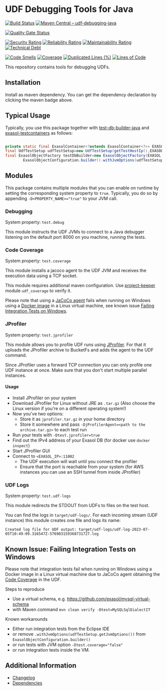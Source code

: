 # UDF Debugging Tools for Java

[![Build Status](https://github.com/exasol/udf-debugging-java/actions/workflows/ci-build.yml/badge.svg)](https://github.com/exasol/udf-debugging-java/actions/workflows/ci-build.yml)
[![Maven Central &ndash; udf-debugging-java](https://img.shields.io/maven-central/v/com.exasol/udf-debugging-java)](https://search.maven.org/artifact/com.exasol/udf-debugging-java)

[![Quality Gate Status](https://sonarcloud.io/api/project_badges/measure?project=com.exasol%3Audf-debugging-java&metric=alert_status)](https://sonarcloud.io/dashboard?id=com.exasol%3Audf-debugging-java)

[![Security Rating](https://sonarcloud.io/api/project_badges/measure?project=com.exasol%3Audf-debugging-java&metric=security_rating)](https://sonarcloud.io/dashboard?id=com.exasol%3Audf-debugging-java)
[![Reliability Rating](https://sonarcloud.io/api/project_badges/measure?project=com.exasol%3Audf-debugging-java&metric=reliability_rating)](https://sonarcloud.io/dashboard?id=com.exasol%3Audf-debugging-java)
[![Maintainability Rating](https://sonarcloud.io/api/project_badges/measure?project=com.exasol%3Audf-debugging-java&metric=sqale_rating)](https://sonarcloud.io/dashboard?id=com.exasol%3Audf-debugging-java)
[![Technical Debt](https://sonarcloud.io/api/project_badges/measure?project=com.exasol%3Audf-debugging-java&metric=sqale_index)](https://sonarcloud.io/dashboard?id=com.exasol%3Audf-debugging-java)

[![Code Smells](https://sonarcloud.io/api/project_badges/measure?project=com.exasol%3Audf-debugging-java&metric=code_smells)](https://sonarcloud.io/dashboard?id=com.exasol%3Audf-debugging-java)
[![Coverage](https://sonarcloud.io/api/project_badges/measure?project=com.exasol%3Audf-debugging-java&metric=coverage)](https://sonarcloud.io/dashboard?id=com.exasol%3Audf-debugging-java)
[![Duplicated Lines (%)](https://sonarcloud.io/api/project_badges/measure?project=com.exasol%3Audf-debugging-java&metric=duplicated_lines_density)](https://sonarcloud.io/dashboard?id=com.exasol%3Audf-debugging-java)
[![Lines of Code](https://sonarcloud.io/api/project_badges/measure?project=com.exasol%3Audf-debugging-java&metric=ncloc)](https://sonarcloud.io/dashboard?id=com.exasol%3Audf-debugging-java)

This repository contains tools for debugging UDFs.

## Installation

Install as maven dependency. You can get the dependency declaration by clicking the maven badge above.

## Typical Usage

Typically, you use this package together with [test-db-builder-java](https://github.com/exasol/test-db-builder-java) and [exasol-testcontainers](https://github.com/exasol/exasol-testcontainers) as follows:

```java

private static final ExasolContainer<?extends ExasolContainer<?>> EXASOL=new ExasolContainer<>();
final UdfTestSetup udfTestSetup=new UdfTestSetup(getTestHostIp(),EXASOL.getDefaultBucket());
final ExasolObjectFactory testDbBuilder=new ExasolObjectFactory(EXASOL.createConnection(),
        ExasolObjectConfiguration.builder().withJvmOptions(udfTestSetup.getJvmOptions()).build());
```

## Modules

This package contains multiple modules that you can enable on runtime by setting the corresponding system property to `true`. Typically, you do so by appending `-D<PROPERTY_NAME>="true"` to your JVM call.

### Debugging

System property: `test.debug`

This module instructs the UDF JVMs to connect to a Java debugger listening on the default port 8000 on you machine, running the tests.

### Code Coverage

System property: `test.coverage`

This module installs a jacoco agent to the UDF JVM and receives the execution data using a TCP socket.

This module requires additional maven configuration. Use  [project-keeper](https://github.com/exasol/project-keeper-maven-plugin) module `udf_coverage` to verify it.

Please note that using a [JaCoCo agent](https://www.jacoco.org/jacoco/trunk/doc/agent.html) fails when running on Windows using a [Docker image](https://docs.docker.com/glossary/#container-image) in a Linux virtual machine, see  known issue [Failing Integration Tests on Windows](#known-issue:-failing-integration-tests-on-windows).

### JProfiler

System property: `test.jprofiler`

This module allows you to profile UDF runs using [JProfiler](https://www.ej-technologies.com/products/jprofiler/overview.html). For that it uploads the JProfiler archive to BucketFs and adds the agent to the UDF command.

Since JProfiler uses a forward TCP connection you can only profile one UDF instance at once. Make sure that you don't start multiple parallel instances.

#### Usage

* Install JProfiler on your system
* Download JProfiler for Linux without JRE as `.tar.gz` (Also choose the Linux version if you're on a different operating system!)
* Now you've two options:
    * Store it as `jprofiler.tar.gz` in your home directory
    * Store it somewhere and pass `-DjProfilerAgent=<path to the archive.tar.gz>` to each test run
* Run your tests with `-Dtest.jprofiler=true`
* Find out the IPv4 address of your Exasol DB (for docker use `docker inspect`)
* Start JProfiler GUI
* Connect to `<EXASOL_IP>:11002`
    * The UDF execution will wait until you connect the profiler
    * Ensure that the port is reachable from your system (for AWS instances you can use an SSH tunnel from inside JProfiler)

### UDF Logs

System property: `test.udf-logs`

This module redirects the STDOUT from UDFs to files on the test host.

You can find the logs in `target/udf-logs/`. For each incoming stream (UDF instance) this module creates one file and logs its name:

```
Created log file for UDF output: target/udf-logs/udf-log-2023-07-05T10:49:09.316547Z-576983159368731727.log
```

## Known Issue: Failing Integration Tests on Windows

Please note that integration tests fail when running on Windows using a Docker image in a Linux virtual machine due to JaCoCo agent obtaining the [Code Coverage](#code-coverage) in the UDF.

Steps to reproduce

* Use a virtual schema, e.g. https://github.com/exasol/mysql-virtual-schema
* with Maven command `mvn clean verify -Dtest=MySQLSqlDialectIT`

Known workarounds

* Either run integration tests from the Eclipse IDE
* or remove `.withJvmOptions(udfTestSetup.getJvmOptions())` from `ExasolObjectConfiguration.builder()` 
* or run tests with JVM option `-Dtest.coverage="false"`
* or run integration tests inside the VM.

## Additional Information

* [Changelog](doc/changes/changelog.md)
* [Dependencies](dependencies.md)
